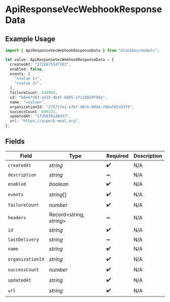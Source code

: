 # ApiResponseVecWebhookResponseData

## Example Usage

```typescript
import { ApiResponseVecWebhookResponseData } from "blackbox/models";

let value: ApiResponseVecWebhookResponseData = {
  createdAt: "1718675347783",
  enabled: false,
  events: [
    "<value 1>",
    "<value 2>",
  ],
  failureCount: 548984,
  id: "b8ee7c03-ad15-4b4f-b685-1fc2d829f94a",
  name: "<value>",
  organizationId: "275717a1-e7bf-40cb-90da-208af65a53f9",
  successCount: 609133,
  updatedAt: "1735678148357",
  url: "https://superb-meal.org",
};
```

## Fields

| Field                    | Type                     | Required                 | Description              |
| ------------------------ | ------------------------ | ------------------------ | ------------------------ |
| `createdAt`              | *string*                 | :heavy_check_mark:       | N/A                      |
| `description`            | *string*                 | :heavy_minus_sign:       | N/A                      |
| `enabled`                | *boolean*                | :heavy_check_mark:       | N/A                      |
| `events`                 | *string*[]               | :heavy_check_mark:       | N/A                      |
| `failureCount`           | *number*                 | :heavy_check_mark:       | N/A                      |
| `headers`                | Record<string, *string*> | :heavy_minus_sign:       | N/A                      |
| `id`                     | *string*                 | :heavy_check_mark:       | N/A                      |
| `lastDelivery`           | *string*                 | :heavy_minus_sign:       | N/A                      |
| `name`                   | *string*                 | :heavy_check_mark:       | N/A                      |
| `organizationId`         | *string*                 | :heavy_check_mark:       | N/A                      |
| `successCount`           | *number*                 | :heavy_check_mark:       | N/A                      |
| `updatedAt`              | *string*                 | :heavy_check_mark:       | N/A                      |
| `url`                    | *string*                 | :heavy_check_mark:       | N/A                      |
